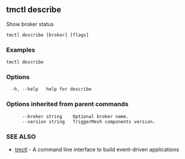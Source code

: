 ## tmctl describe

Show broker status

```
tmctl describe [broker] [flags]
```

### Examples

```
tmctl describe
```

### Options

```
  -h, --help   help for describe
```

### Options inherited from parent commands

```
      --broker string    Optional broker name.
      --version string   TriggerMesh components version.
```

### SEE ALSO

* [tmctl](tmctl.md)	 - A command line interface to build event-driven applications

